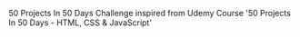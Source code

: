 50 Projects In 50 Days Challenge inspired from Udemy Course '50 Projects In 50 Days - HTML, CSS & JavaScript' 
